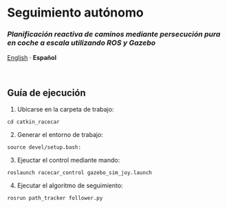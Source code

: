 # Seguimiento autónomo
### *Planificación reactiva de caminos mediante persecución pura en coche a escala utilizando ROS y Gazebo*

<!-- IDIOMAS ------------------------------------------------------------------------------------------------------------------->
<div>
    <p align="left">
        <a href="/README-en.md">English<a> · <b>Español</b>
    </p>
</div>
  
<br>

## Guía de ejecución

1. Ubicarse en la carpeta de trabajo:
```
cd catkin_racecar
```

2. Generar el entorno de trabajo:
```
source devel/setup.bash:
```

3. Ejeuctar el control mediante mando:
```
roslaunch racecar_control gazebo_sim_joy.launch
```

4. Ejecutar el algoritmo de seguimiento:
```
rosrun path_tracker follower.py
```
